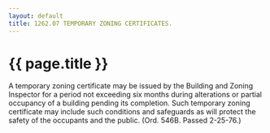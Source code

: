 ```yaml
---
layout: default 
title: 1262.07 TEMPORARY ZONING CERTIFICATES.
---
```


{{ page.title }}
================

A temporary zoning certificate may be issued by the Building and Zoning
Inspector for a period not exceeding six months during alterations or
partial occupancy of a building pending its completion. Such temporary
zoning certificate may include such conditions and safeguards as will
protect the safety of the occupants and the public. (Ord. 546B. Passed
2-25-76.)
